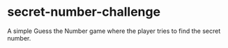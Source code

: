 # secret-number-challenge
A simple Guess the Number game where the player tries to find the secret number.
